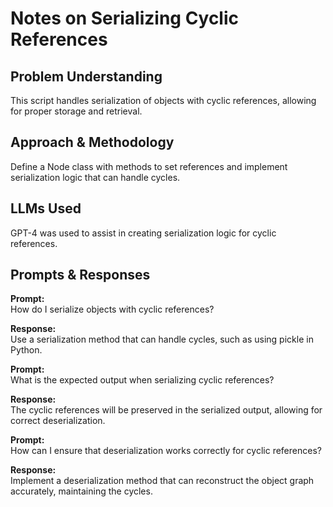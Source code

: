 # Notes on Serializing Cyclic References

## Problem Understanding
This script handles serialization of objects with cyclic references, allowing for proper storage and retrieval.

## Approach & Methodology
Define a Node class with methods to set references and implement serialization logic that can handle cycles.

## LLMs Used
GPT-4 was used to assist in creating serialization logic for cyclic references.

## Prompts & Responses
**Prompt:**  
How do I serialize objects with cyclic references?

**Response:**  
Use a serialization method that can handle cycles, such as using pickle in Python.

**Prompt:**  
What is the expected output when serializing cyclic references?

**Response:**  
The cyclic references will be preserved in the serialized output, allowing for correct deserialization.

**Prompt:**  
How can I ensure that deserialization works correctly for cyclic references?

**Response:**  
Implement a deserialization method that can reconstruct the object graph accurately, maintaining the cycles.
